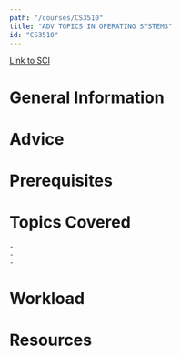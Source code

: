 ```yaml
---
path: "/courses/CS3510"
title: "ADV TOPICS IN OPERATING SYSTEMS"
id: "CS3510"
---
```


[Link to SCI]("http://courses.sci.pitt.edu/courses/courses/view/CS-3510")

# General Information

# Advice

# Prerequisites

<!-- PREREQ_REPLACEMENT (Do not remove) -->

<!-- END PREREQ_REPLACEMENT (Do not remove) -->

# Topics Covered

    -
    -
    -

# Workload

<!-- TESTIMONIALS
# Testimonials
This gets replaced with Gatsby, its
data comes from Google Sheets for easier
editing!
-->

# Resources
